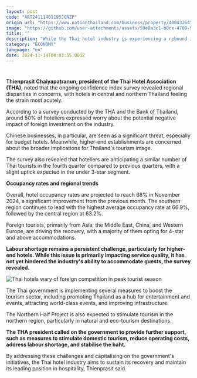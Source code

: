 ```yaml
---
layout: post
code: "ART24111401195JGNZP"
origin_url: "https://www.nationthailand.com/business/property/40043264"
image: "https://github.com/user-attachments/assets/59e8a3c1-b0ce-4709-9853-6a3c4096c70c"
title: ""
description: "While the Thai hotel industry is experiencing a rebound in demand in line with the peak tourist season, concerns are growing over increasing competition from foreign businesses."
category: "ECONOMY"
language: "en"
date: 2024-11-14T04:03:55.001Z
---
```


# 











**Thienprasit Chaiyapatranun, president of the Thai Hotel Association (THA)**, noted that the ongoing confidence index survey revealed regional disparities in concerns, with hotels in central and northern Thailand feeling the strain most acutely.

According to a survey conducted by the THA and the Bank of Thailand, around 50% of hoteliers expressed worry about the potential negative impact of foreign investment on the industry.

Chinese businesses, in particular, are seen as a significant threat, especially for budget hotels. Meanwhile, higher-end establishments are concerned about the broader implications for Thailand's tourism image.

The survey also revealed that hoteliers are anticipating a similar number of Thai tourists in the fourth quarter compared to previous quarters, with a slight uptick expected in the under 3-star segment.





**Occupancy rates and regional trends**

Overall, hotel occupancy rates are projected to reach 68% in November 2024, a significant improvement from the previous month. The southern region continues to lead with the highest average occupancy rate at 66.9%, followed by the central region at 63.2%.

Foreign tourists, primarily from Asia, the Middle East, China, and Western Europe, are driving the recovery, with a majority of them opting for 4-star and above accommodations.

**Labour shortage remains a persistent challenge, particularly for higher-end hotels. While this issue is primarily impacting service quality, it has not yet hindered the industry's ability to accommodate guests, the survey revealed.**







  ![Thai hotels wary of foreign competition in peak tourist season](https://github.com/user-attachments/assets/65b281c6-d783-4085-acc8-6ff0b70ee736)

The Thai government is implementing several measures to boost the tourism sector, including promoting Thailand as a hub for entertainment and events, attracting world-class events, and improving infrastructure.

The Northern Half Project is also expected to stimulate tourism in the northern region, particularly in natural and eco-tourism destinations.

**The THA president called on the government to provide further support, such as measures to stimulate domestic tourism, reduce operating costs, address labour shortage, and stabilise the baht.**

By addressing these challenges and capitalising on the government's initiatives, the Thai hotel industry aims to sustain its recovery and maintain its leading position in hospitality, Thienprasit said.

